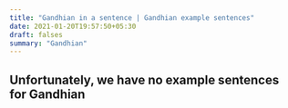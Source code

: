 ```yaml
---
title: "Gandhian in a sentence | Gandhian example sentences"
date: 2021-01-20T19:57:50+05:30
draft: falses
summary: "Gandhian"
---
```

## Unfortunately, we have no example sentences for Gandhian                 
